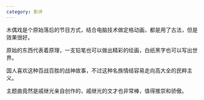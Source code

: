 ```yaml
---
category: 影评
---
```


木偶戏是个原始落后的节目方式，结合电脑技术做定格动画，都是用了古法，但是效果很好。

原始的东西代表着原理，一支铅笔也可以做出精彩的绘画，白纸黑字也可以写出世界。

国人喜欢这种百战百胜的战神故事，不过这种名族情结容易走向高大全的民粹主义。

主题曲竟然是戚继光亲自创作的，戚继光的文才也非常棒，值得推崇和骄傲。



